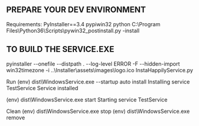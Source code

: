 ## PREPARE YOUR DEV ENVIRONMENT

Requirements:
PyInstaller==3.4
pypiwin32
python C:\Program Files\Python36\Scripts\pywin32_postinstall.py -install



## TO BUILD THE SERVICE.EXE
pyinstaller --onefile --distpath . --log-level ERROR -F --hidden-import win32timezone -i ..\Installer\assets\images\logo.ico InstaHappilyService.py


Run
(env) dist\WindowsService.exe --startup auto install
Installing service TestService
Service installed

(env) dist\WindowsService.exe start
Starting service TestService


Clean
(env) dist\WindowsService.exe stop
(env) dist\WindowsService.exe remove
